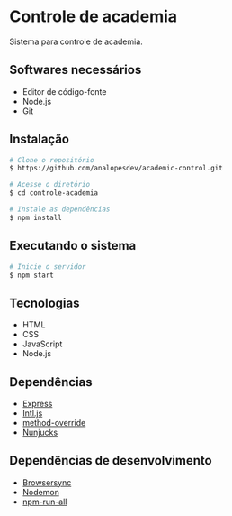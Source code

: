 # Controle de academia
Sistema para controle de academia.

## Softwares necessários

* Editor de código-fonte
* Node.js
* Git

## Instalação

```bash
# Clone o repositório
$ https://github.com/analopesdev/academic-control.git

# Acesse o diretório
$ cd controle-academia

# Instale as dependências
$ npm install
```

## Executando o sistema

```bash
# Inicie o servidor
$ npm start
```

## Tecnologias

* HTML
* CSS
* JavaScript
* Node.js

## Dependências

* [Express](https://github.com/expressjs/express)
* [Intl.js](https://github.com/andyearnshaw/Intl.js)
* [method-override](https://github.com/expressjs/method-override)
* [Nunjucks](https://github.com/mozilla/nunjucks)

## Dependências de desenvolvimento

* [Browsersync](https://github.com/BrowserSync/browser-sync)
* [Nodemon](https://github.com/remy/nodemon)
* [npm-run-all](https://github.com/remy/nodemon)
